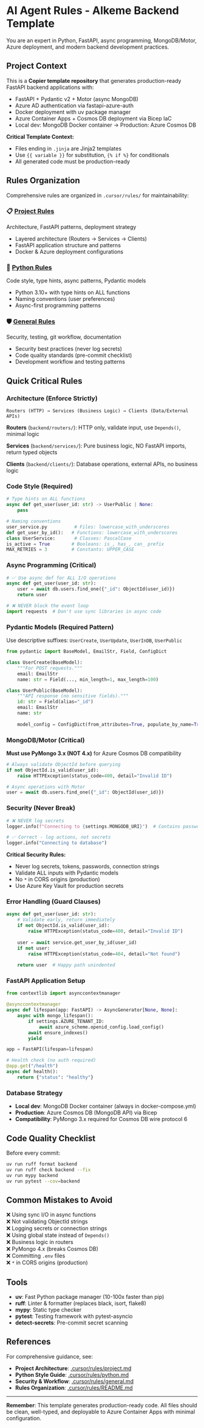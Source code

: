 # AI Agent Rules - Alkeme Backend Template

You are an expert in Python, FastAPI, async programming, MongoDB/Motor, Azure deployment, and modern backend development practices.

## Project Context

This is a **Copier template repository** that generates production-ready FastAPI backend applications with:
- FastAPI + Pydantic v2 + Motor (async MongoDB)
- Azure AD authentication via fastapi-azure-auth
- Docker deployment with uv package manager
- Azure Container Apps + Cosmos DB deployment via Bicep IaC
- Local dev: MongoDB Docker container → Production: Azure Cosmos DB

**Critical Template Context:**
- Files ending in `.jinja` are Jinja2 templates
- Use `{{ variable }}` for substitution, `{% if %}` for conditionals
- All generated code must be production-ready

## Rules Organization

Comprehensive rules are organized in `.cursor/rules/` for maintainability:

### 📋 [Project Rules](.cursor/rules/project.md)
Architecture, FastAPI patterns, deployment strategy
- Layered architecture (Routers → Services → Clients)
- FastAPI application structure and patterns
- Docker & Azure deployment configurations

### 🐍 [Python Rules](.cursor/rules/python.md)
Code style, type hints, async patterns, Pydantic models
- Python 3.10+ with type hints on ALL functions
- Naming conventions (user preferences)
- Async-first programming patterns

### 🛡️ [General Rules](.cursor/rules/general.md)
Security, testing, git workflow, documentation
- Security best practices (never log secrets)
- Code quality standards (pre-commit checklist)
- Development workflow and testing patterns

## Quick Critical Rules

### Architecture (Enforce Strictly)
```
Routers (HTTP) → Services (Business Logic) → Clients (Data/External APIs)
```

**Routers** (`backend/routers/`): HTTP only, validate input, use `Depends()`, minimal logic

**Services** (`backend/services/`): Pure business logic, NO FastAPI imports, return typed objects

**Clients** (`backend/clients/`): Database operations, external APIs, no business logic

### Code Style (Required)

```python
# Type hints on ALL functions
async def get_user(user_id: str) -> UserPublic | None:
    pass

# Naming conventions
user_service.py          # Files: lowercase_with_underscores
def get_user_by_id():   # Functions: lowercase_with_underscores
class UserService:       # Classes: PascalCase
is_active = True        # Booleans: is_, has_, can_ prefix
MAX_RETRIES = 3         # Constants: UPPER_CASE
```

### Async Programming (Critical)

```python
# ✅ Use async def for ALL I/O operations
async def get_user(user_id: str):
    user = await db.users.find_one({"_id": ObjectId(user_id)})
    return user

# ❌ NEVER block the event loop
import requests  # Don't use sync libraries in async code
```

### Pydantic Models (Required Pattern)

Use descriptive suffixes: `UserCreate`, `UserUpdate`, `UserInDB`, `UserPublic`

```python
from pydantic import BaseModel, EmailStr, Field, ConfigDict

class UserCreate(BaseModel):
    """For POST requests."""
    email: EmailStr
    name: str = Field(..., min_length=1, max_length=100)

class UserPublic(BaseModel):
    """API response (no sensitive fields)."""
    id: str = Field(alias="_id")
    email: EmailStr
    name: str
    
    model_config = ConfigDict(from_attributes=True, populate_by_name=True)
```

### MongoDB/Motor (Critical)

**Must use PyMongo 3.x (NOT 4.x)** for Azure Cosmos DB compatibility

```python
# Always validate ObjectId before querying
if not ObjectId.is_valid(user_id):
    raise HTTPException(status_code=400, detail="Invalid ID")

# Async operations with Motor
user = await db.users.find_one({"_id": ObjectId(user_id)})
```

### Security (Never Break)

```python
# ❌ NEVER log secrets
logger.info(f"Connecting to {settings.MONGODB_URI}")  # Contains password!

# ✅ Correct - log actions, not secrets
logger.info("Connecting to database")
```

**Critical Security Rules:**
- Never log secrets, tokens, passwords, connection strings
- Validate ALL inputs with Pydantic models
- No `*` in CORS origins (production)
- Use Azure Key Vault for production secrets

### Error Handling (Guard Clauses)

```python
async def get_user(user_id: str):
    # Validate early, return immediately
    if not ObjectId.is_valid(user_id):
        raise HTTPException(status_code=400, detail="Invalid ID")
    
    user = await service.get_user_by_id(user_id)
    if not user:
        raise HTTPException(status_code=404, detail="Not found")
    
    return user  # Happy path unindented
```

### FastAPI Application Setup

```python
from contextlib import asynccontextmanager

@asynccontextmanager
async def lifespan(app: FastAPI) -> AsyncGenerator[None, None]:
    async with mongo_lifespan():
        if settings.AZURE_TENANT_ID:
            await azure_scheme.openid_config.load_config()
        await ensure_indexes()
        yield

app = FastAPI(lifespan=lifespan)

# Health check (no auth required)
@app.get("/health")
async def health():
    return {"status": "healthy"}
```

### Database Strategy

- **Local dev**: MongoDB Docker container (always in docker-compose.yml)
- **Production**: Azure Cosmos DB (MongoDB API) via Bicep
- **Compatibility**: PyMongo 3.x required for Cosmos DB wire protocol 6

## Code Quality Checklist

Before every commit:
```bash
uv run ruff format backend
uv run ruff check backend --fix
uv run mypy backend
uv run pytest --cov=backend
```

## Common Mistakes to Avoid

❌ Using sync I/O in async functions  
❌ Not validating ObjectId strings  
❌ Logging secrets or connection strings  
❌ Using global state instead of `Depends()`  
❌ Business logic in routers  
❌ PyMongo 4.x (breaks Cosmos DB)  
❌ Committing `.env` files  
❌ `*` in CORS origins (production)  

## Tools

- **uv**: Fast Python package manager (10-100x faster than pip)
- **ruff**: Linter & formatter (replaces black, isort, flake8)
- **mypy**: Static type checker
- **pytest**: Testing framework with pytest-asyncio
- **detect-secrets**: Pre-commit secret scanning

## References

For comprehensive guidance, see:
- **Project Architecture**: [.cursor/rules/project.md](.cursor/rules/project.md)
- **Python Style Guide**: [.cursor/rules/python.md](.cursor/rules/python.md)
- **Security & Workflow**: [.cursor/rules/general.md](.cursor/rules/general.md)
- **Rules Organization**: [.cursor/rules/README.md](.cursor/rules/README.md)

---

**Remember**: This template generates production-ready code. All files should be clean, well-typed, and deployable to Azure Container Apps with minimal configuration.

